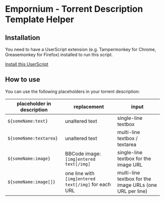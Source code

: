 # Empornium - Torrent Description Template Helper

## Installation
You need to have a UserScript extension (e.g. Tampermonkey for Chrome, Greasemonkey for Firefox) installed to run this script.

[Install this UserScript](https://github.com/LenAnderson/Empornium-Torrent-Description-Template-Helper/raw/master/Empornium-Torrent-Description-Template-Helper.user.js)


## How to use
You can use the following placeholders in your torrent description:

| placeholder in description | replacement | input |
|---|---|---|
| `${someName:text}` | unaltered text | single-line textbox |
| `${someName:textarea}` | unaltered text | multi-line textbox / textarea |
| `${someName:image}` | BBCode image: `[img]entered text[/img]` | single-line textbox for the image URL |
| `${someName:image[]}` | one line with `[img]entered text[/img]` for each URL | multi-line textbox for the image URLs (one URL per line) |